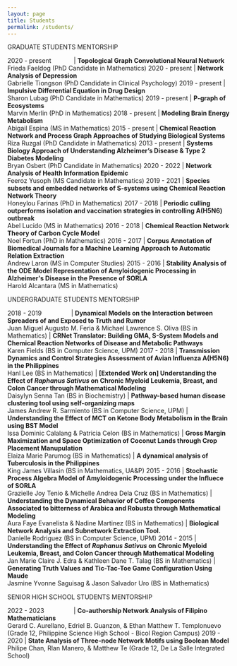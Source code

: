 ```yaml
---
layout: page
title: Students
permalink: /students/
---
```

GRADUATE STUDENTS MENTORSHIP

2020 - present &nbsp; &nbsp; &nbsp; &nbsp; &nbsp; &nbsp; | **Topological Graph Convolutional Neural Network** <br> Frieda Faeldog (PhD Candidate in Mathematics)
2020 - present | **Network Analysis of Depression** <br> Gabrielle Tiongson (PhD Candidate in Clinical Psychology)
2019 - present | **Impulsive Differential Equation in Drug Design** <br> Sharon Lubag (PhD Candidate in Mathematics)
2019 - present | **P-graph of Ecosystems** <br> Marvin Merlin (PhD in Mathematics)
2018 - present | **Modeling Brain Energy Metabolism** <br> Abigail Espina (MS in Mathematics)
2015 - present | **Chemical Reaction Network and Process Graph Approaches of Studying Biological Systems** <br> Riza Ruzgal (PhD Candidate in Mathematics)
2013 - present | **Systems Biology Approach of Understanding Alzheimer’s Disease & Type 2 Diabetes Modeling** <br> Bryan Osbert (PhD Candidate in Mathematics)
2020 - 2022 | **Network Analysis of Health Information Epidemic** <br> Feeroz Yusoph (MS Candidate in Mathematics)
2019 - 2021 | **Species subsets and embedded networks of S-systems using Chemical Reaction Network Theory** <br> Honeylou Farinas (PhD in Mathematics)
2017 - 2018 | **Periodic culling outperforms isolation and vaccination strategies in controlling A(H5N6) outbreak** <br> Abel Lucido (MS in Mathematics)
2016 - 2018 | **Chemical Reaction Network Theory of Carbon Cycle Model** <br> Noel Fortun (PhD in Mathematics)
2016 - 2017 | **Corpus Annotation of Biomedical Journals for a Machine Learning Approach to Automatic Relation Extraction** <br> Andrew Laron (MS in Computer Studies)
2015 - 2016 | **Stability Analysis of the ODE Model Representation of Amyloidogenic Processing in Alzheimer's Disease in the Presence of SORLA** <br> Harold Alcantara (MS in Mathematics)


UNDERGRADUATE STUDENTS MENTORSHIP

2018 - 2019 &nbsp; &nbsp; &nbsp; &nbsp; &nbsp; &nbsp; &nbsp; &nbsp; | **Dynamical Models on the Interaction between Spreaders of and Exposed to Truth and Rumor** <br> Juan Miguel Augusto M. Feria & Michael Lawrence S. Oliva (BS in Mathematics)
| **CRNet Translator: Building GMA, S-System Models and Chemical Reaction Networks of Disease and Metabolic Pathways** <br> Karen Fields (BS in Computer Science, UPM)
2017 - 2018 | **Transmission Dynamics and Control Strategies Assessment of Avian Influenza A(H5N6) in the Philippines** <br> Hanl Lee (BS in Mathematics)
| **[Extended Work on] Understanding the Effect of _Raphanus Sativus_ on Chronic Myeloid Leukemia, Breast, and Colon Cancer through Mathematical Modeling** <br> Daisylyn Senna Tan (BS in Biochemistry)
| **Pathway-based human disease clustering tool using self-organizing maps** <br> James Andrew R. Sarmiento (BS in Computer Science, UPM)
| **Understanding the Effect of MCT on Ketone Body Metabolism in the Brain using BST Model** <br> Issa Dominic Calalang & Patricia Celon (BS in Mathematics)
| **Gross Margin Maximization and Space Optimization of Coconut Lands through Crop Placement Manupulation** <br> Elaiza Marie Parumog (BS in Mathematics)
| **A dynamical analysis of Tuberculosis in the Philippines** <br> King James Villasin (BS in Mathematics, UA&P)
2015 - 2016 | **Stochastic Process Algebra Model of Amyloidogenic Processing under the Influece of SORLA** <br> Grazielle Joy Tenio & Michelle Andrea Dela Cruz (BS in Mathematics)
| **Understanding the Dynamical Behavior of Coffee Components Associated to bitterness of Arabica and Robusta through Mathematical Modeling** <br> Aura Faye Evanelista & Nadine Martinez (BS in Mathematics)
| **Biological Network Analysis and Subnetwork Extraction Tool.** <br> Danielle Rodriguez (BS in Computer Science, UPM)
2014 - 2015 | **Understanding the Effect of _Raphanus Sativus_ on Chronic Myeloid Leukemia, Breast, and Colon Cancer through Mathematical Modeling** <br> Jan Marie Claire J. Edra & Kathleen Dane T. Talag (BS in Mathematics)
| **Generating Truth Values and Tic-Tac-Toe Game Configuration Using Maude** <br> Jasmine Yvonne Saguisag & Jason Salvador Uro (BS in Mathematics)


SENIOR HIGH SCHOOL STUDENTS MENTORSHIP

2022 - 2023 &nbsp; &nbsp; &nbsp; &nbsp; &nbsp; &nbsp; &nbsp; &nbsp; | **Co-authorship Network Analysis of Filipino Mathematicians** <br> Gerard C. Aurellano, Edriel B. Guanzon, & Ethan Matthew T. Templonuevo (Grade 12, Philippine Science High School - Bicol Region Campus)
2019 - 2020 | **State Analysis of Three-node Network Motifs using Boolean Model** <br> Philipe Chan, Rlan Manero, & Matthew Te (Grade 12, De La Salle Integrated School)
